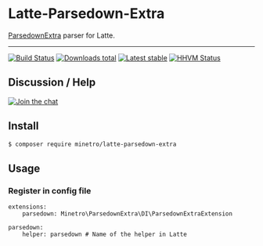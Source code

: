 # Latte-Parsedown-Extra

[ParsedownExtra](https://github.com/erusev/parsedown-extra) parser for Latte.

-----

[![Build Status](https://img.shields.io/travis/minetro/latte-parsedown-extra.svg?style=flat-square)](https://travis-ci.org/minetro/latte-parsedown-extra)
[![Downloads total](https://img.shields.io/packagist/dt/minetro/latte-parsedown-extra.svg?style=flat-square)](https://packagist.org/packages/minetro/latte-parsedown-extra)
[![Latest stable](https://img.shields.io/packagist/v/minetro/latte-parsedown-extra.svg?style=flat-square)](https://packagist.org/packages/minetro/latte-parsedown-extra)
[![HHVM Status](https://img.shields.io/hhvm/minetro/latte-parsedown-extra.svg?style=flat-square)](http://hhvm.h4cc.de/package/minetro/latte-parsedown-extra)

## Discussion / Help

[![Join the chat](https://img.shields.io/gitter/room/minetro/nette.svg?style=flat-square)](https://gitter.im/minetro/nette?utm_source=badge&utm_medium=badge&utm_campaign=pr-badge&utm_content=badge)

## Install

```sh
$ composer require minetro/latte-parsedown-extra
```

## Usage

### Register in config file 

```neon
extensions:
    parsedown: Minetro\ParsedownExtra\DI\ParsedownExtraExtension

parsedown:
    helper: parsedown # Name of the helper in Latte
```
